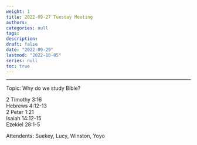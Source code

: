 ```yaml
---
weight: 1
title: 2022-09-27 Tuesday Meeting
authors:
categories: null
tags:
description: 
draft: false
date: "2022-09-29"
lastmod: "2022-10-05"
series: null
toc: true
---
```


<!--more-->
---
Topic:  Why do we study Bible?  

2 Timothy 3:16  
Hebrews 4:12-13  
2 Peter 1:21  
Isaiah 14:12-15  
Ezekiel 28:1-5  


Attendents: Suekey, Lucy, Winston, Yoyo


<script async defer src="https://bible-link.globalrize.org/plugin.js" data-translation="kjv"></script>

<script>
	var refTagger = {
		settings: {
			bibleVersion: "KJV" /*hlybblsmpshndtn*/
		}
	}; 

	(function(d, t) {
		refTagger.settings.nonce = n && (n.nonce||n.getAttribute('nonce'));
		g.src = 'https://api.reftagger.com/v2/RefTagger.js';
		g.nonce = refTagger.settings.nonce;
		s.parentNode.insertBefore(g, s);
	}(document, 'script'));
</script>